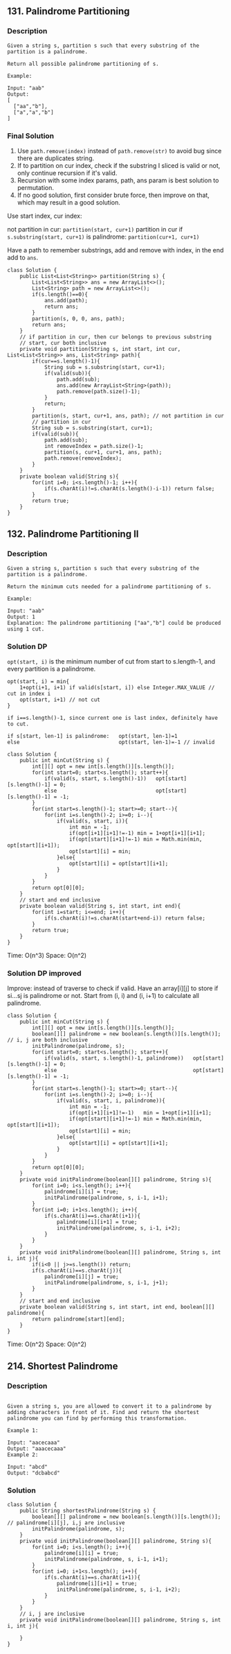 ## 131. Palindrome Partitioning

### Description

```
Given a string s, partition s such that every substring of the partition is a palindrome.

Return all possible palindrome partitioning of s.

Example:

Input: "aab"
Output:
[
  ["aa","b"],
  ["a","a","b"]
]
```

### Final Solution

1. Use `path.remove(index)` instead of `path.remove(str)` to avoid bug since there are duplicates string.
2. If to partition on cur index, check if the substring I sliced is valid or not, only continue recursion if it's valid.
3. Recursion with some index params, path, ans param is best solution to permutation.
4. If no good solution, first consider brute force, then improve on that, which may result in a good solution.

Use start index, cur index:

not partition in cur: `partition(start, cur+1)`
partition in cur if `s.substring(start, cur+1)` is palindrome: `partition(cur+1, cur+1)`

Have a path to remember substrings, add and remove with index, in the end add to `ans`.

```
class Solution {
    public List<List<String>> partition(String s) {
        List<List<String>> ans = new ArrayList<>();
        List<String> path = new ArrayList<>();
        if(s.length()==0){
            ans.add(path);
            return ans;
        }
        partition(s, 0, 0, ans, path);
        return ans;
    }
    // if partition in cur, then cur belongs to previous substring
    // start, cur both inclusive
    private void partition(String s, int start, int cur, List<List<String>> ans, List<String> path){
        if(cur==s.length()-1){
            String sub = s.substring(start, cur+1);
            if(valid(sub)){
                path.add(sub);
                ans.add(new ArrayList<String>(path));
                path.remove(path.size()-1);    
            }
            return;
        }
        partition(s, start, cur+1, ans, path); // not partition in cur
        // partition in cur
        String sub = s.substring(start, cur+1);
        if(valid(sub)){
            path.add(sub);
            int removeIndex = path.size()-1;
            partition(s, cur+1, cur+1, ans, path);
            path.remove(removeIndex);    
        }
    }
    private boolean valid(String s){
        for(int i=0; i<s.length()-1; i++){
            if(s.charAt(i)!=s.charAt(s.length()-i-1)) return false;
        }
        return true;
    }
}
```

## 132. Palindrome Partitioning II

### Description

```
Given a string s, partition s such that every substring of the partition is a palindrome.

Return the minimum cuts needed for a palindrome partitioning of s.

Example:

Input: "aab"
Output: 1
Explanation: The palindrome partitioning ["aa","b"] could be produced using 1 cut.
```

### Solution DP

`opt(start, i)` is the minimum number of cut from start to s.length-1, and every partition is a palindrome.

```
opt(start, i) = min{
    1+opt(i+1, i+1) if valid(s[start, i]) else Integer.MAX_VALUE // cut in index i
    opt(start, i+1) // not cut
}

if i==s.length()-1, since current one is last index, definitely have to cut.

if s[start, len-1] is palindrome:   opt(start, len-1)=1
else                                opt(start, len-1)=-1 // invalid
```

```
class Solution {
    public int minCut(String s) {
        int[][] opt = new int[s.length()][s.length()];
        for(int start=0; start<s.length(); start++){
            if(valid(s, start, s.length()-1))   opt[start][s.length()-1] = 0;
            else                                opt[start][s.length()-1] = -1;
        }
        for(int start=s.length()-1; start>=0; start--){
            for(int i=s.length()-2; i>=0; i--){
                if(valid(s, start, i)){
                    int min = -1;
                    if(opt[i+1][i+1]!=-1) min = 1+opt[i+1][i+1];
                    if(opt[start][i+1]!=-1) min = Math.min(min, opt[start][i+1]);
                    opt[start][i] = min;
                }else{
                    opt[start][i] = opt[start][i+1];
                }
            }
        }
        return opt[0][0];
    }
    // start and end inclusive
    private boolean valid(String s, int start, int end){
        for(int i=start; i<=end; i++){
            if(s.charAt(i)!=s.charAt(start+end-i)) return false;
        }
        return true;
    }
}
```

Time: O(n^3)
Space: O(n^2)

### Solution DP improved

Improve: instead of traverse to check if valid. Have an array[i][j] to store if si...sj is palindrome or not. Start from (i, i) and (i, i+1) to calculate all palindrome.

```
class Solution {
    public int minCut(String s) {
        int[][] opt = new int[s.length()][s.length()];
        boolean[][] palindrome = new boolean[s.length()][s.length()]; // i, j are both inclusive
        initPalindrome(palindrome, s);
        for(int start=0; start<s.length(); start++){
            if(valid(s, start, s.length()-1, palindrome))   opt[start][s.length()-1] = 0;
            else                                            opt[start][s.length()-1] = -1;
        }
        for(int start=s.length()-1; start>=0; start--){
            for(int i=s.length()-2; i>=0; i--){
                if(valid(s, start, i, palindrome)){
                    int min = -1;
                    if(opt[i+1][i+1]!=-1)   min = 1+opt[i+1][i+1];
                    if(opt[start][i+1]!=-1) min = Math.min(min, opt[start][i+1]);
                    opt[start][i] = min;
                }else{
                    opt[start][i] = opt[start][i+1];
                }
            }
        }
        return opt[0][0];
    }
    private void initPalindrome(boolean[][] palindrome, String s){
        for(int i=0; i<s.length(); i++){
            palindrome[i][i] = true;
            initPalindrome(palindrome, s, i-1, i+1);
        }
        for(int i=0; i+1<s.length(); i++){
            if(s.charAt(i)==s.charAt(i+1)){
                palindrome[i][i+1] = true;
                initPalindrome(palindrome, s, i-1, i+2);
            }
        }
    }
    private void initPalindrome(boolean[][] palindrome, String s, int i, int j){
        if(i<0 || j>=s.length()) return;
        if(s.charAt(i)==s.charAt(j)){
            palindrome[i][j] = true;
            initPalindrome(palindrome, s, i-1, j+1);   
        }
    }
    // start and end inclusive
    private boolean valid(String s, int start, int end, boolean[][] palindrome){
        return palindrome[start][end];
    }
}
```

Time: O(n^2)
Space: O(n^2)

## 214. Shortest Palindrome


### Description

```

Given a string s, you are allowed to convert it to a palindrome by adding characters in front of it. Find and return the shortest palindrome you can find by performing this transformation.

Example 1:

Input: "aacecaaa"
Output: "aaacecaaa"
Example 2:

Input: "abcd"
Output: "dcbabcd"
```

### Solution

```
class Solution {
    public String shortestPalindrome(String s) {
        boolean[][] palindrome = new boolean[s.length()][s.length()]; // palindrome[i][j], i,j are inclusive
        initPalindrome(palindrome, s);
    }
    private void initPalindrome(boolean[][] palindrome, String s){
        for(int i=0; i<s.length(); i++){
            palindrome[i][i] = true;
            initPalindrome(palindrome, s, i-1, i+1);
        }
        for(int i=0; i+1<s.length(); i++){
            if(s.charAt(i)==s.charAt(i+1)){
                palindrome[i][i+1] = true;
                initPalindrome(palindrome, s, i-1, i+2);
            }
        }
    }
    // i, j are inclusive
    private void initPalindrome(boolean[][] palindrome, String s, int i, int j){
        
    }
}
```